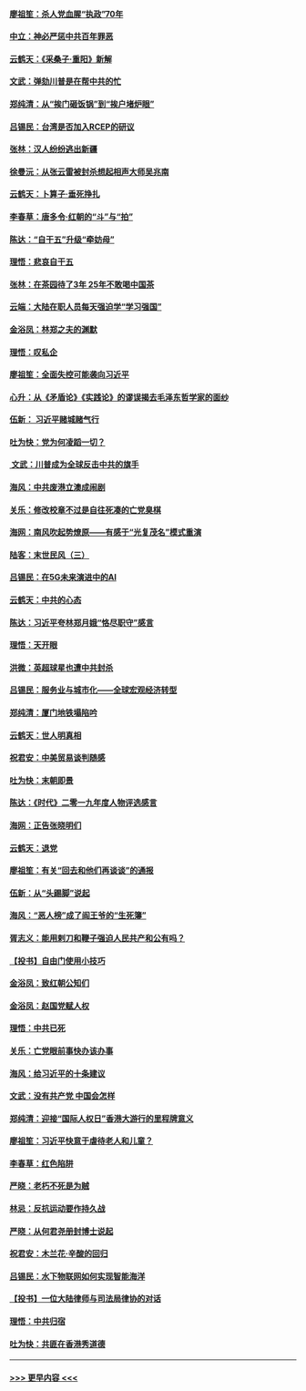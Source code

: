 #### [廖祖笙：杀人党血腥“执政”70年](../pages/nsc993/n11745144.md?t=12260344) 
#### [中立：神必严惩中共百年罪恶](../pages/nsc993/n11744970.md?t=12260344) 
#### [云鹤天：《采桑子‧重阳》新解](../pages/nsc993/n11744948.md?t=12260344) 
#### [文武：弹劾川普是在帮中共的忙](../pages/nsc993/n11744758.md?t=12260344) 
#### [郑纯清：从“挨门砸饭锅”到“挨户堵炉眼”](../pages/nsc993/n11744745.md?t=12260344) 
#### [吕锡民：台湾是否加入RCEP的研议](../pages/nsc993/n11744701.md?t=12260344) 
#### [张林：汉人纷纷逃出新疆](../pages/nsc993/n11743530.md?t=12260344) 
#### [徐曼沅：从张云雷被封杀想起相声大师吴兆南](../pages/nsc993/n11741816.md?t=12260344) 
#### [云鹤天：卜算子‧垂死挣扎](../pages/nsc993/n11739956.md?t=12260344) 
#### [李春草：唐多令‧红朝的“斗”与“拍”](../pages/nsc993/n11739830.md?t=12260344) 
#### [陈达：“自干五”升级“牵妨母”](../pages/nsc993/n11739724.md?t=12260344) 
#### [理悟：悲哀自干五](../pages/nsc993/n11739547.md?t=12260344) 
#### [张林：在茶园待了3年 25年不敢喝中国茶](../pages/nsc993/n11739240.md?t=12260344) 
#### [云端：大陆在职人员每天强迫学“学习强国”](../pages/nsc993/n11738735.md?t=12260344) 
#### [金浴凤：林郑之夫的渊默](../pages/nsc993/n11737735.md?t=12260344) 
#### [理悟：叹私企](../pages/nsc993/n11737715.md?t=12260344) 
#### [廖祖笙：全面失控可能袭向习近平](../pages/nsc993/n11737704.md?t=12260344) 
#### [心升：从《矛盾论》《实践论》的谬误揭去毛泽东哲学家的面纱](../pages/nsc993/n11736962.md?t=12260344) 
#### [伍新： 习近平赌城赌气行](../pages/nsc993/n11736929.md?t=12260344) 
#### [吐为快：党为何凌蹈一切？](../pages/nsc993/n11736915.md?t=12260344) 
#### [ 文武：川普成为全球反击中共的旗手](../pages/nsc993/n11736882.md?t=12260344) 
#### [海风：中共废港立澳成闹剧](../pages/nsc993/n11735857.md?t=12260344) 
#### [关乐：修改校章不过是自往死凑的亡党臭棋](../pages/nsc993/n11735097.md?t=12260344) 
#### [海网：南风吹起势燎原——有感于“光复茂名”模式重演](../pages/nsc993/n11732308.md?t=12260344) 
#### [陆客：末世民风（三）](../pages/nsc993/n11732211.md?t=12260344) 
#### [吕锡民：在5G未来演进中的AI](../pages/nsc993/n11730010.md?t=12260344) 
#### [云鹤天：中共的心态](../pages/nsc993/n11729906.md?t=12260344) 
#### [陈达：习近平夸林郑月娥“恪尽职守”感言](../pages/nsc993/n11729881.md?t=12260344) 
#### [理悟：天开眼](../pages/nsc993/n11729699.md?t=12260344) 
#### [洪微：英超球星也遭中共封杀](../pages/nsc993/n11727243.md?t=12260344) 
#### [吕锡民：服务业与城市化——全球宏观经济转型](../pages/nsc993/n11725845.md?t=12260344) 
#### [郑纯清：厦门地铁塌陷吟](../pages/nsc993/n11725813.md?t=12260344) 
#### [云鹤天：世人明真相](../pages/nsc993/n11725621.md?t=12260344) 
#### [祝君安：中美贸易谈判随感](../pages/nsc993/n11725609.md?t=12260344) 
#### [吐为快：末朝即景](../pages/nsc993/n11723365.md?t=12260344) 
#### [陈达：《时代》二零一九年度人物评选感言](../pages/nsc993/n11723337.md?t=12260344) 
#### [海网：正告张晓明们](../pages/nsc993/n11723228.md?t=12260344) 
#### [云鹤天：退党](../pages/nsc993/n11723056.md?t=12260344) 
#### [廖祖笙：有关“回去和他们再谈谈”的通报](../pages/nsc993/n11722442.md?t=12260344) 
#### [伍新：从“头踢脚”说起](../pages/nsc993/n11722429.md?t=12260344) 
#### [海风：“恶人榜”成了阎王爷的“生死簿”](../pages/nsc993/n11722272.md?t=12260344) 
#### [胥志义：能用剌刀和鞭子强迫人民共产和公有吗？](../pages/nsc993/n11720569.md?t=12260344) 
#### [【投书】自由门使用小技巧](../pages/nsc993/n11720180.md?t=12260344) 
#### [金浴凤：致红朝公知们](../pages/nsc993/n11720563.md?t=12260344) 
#### [金浴凤：赵国党赋人权](../pages/nsc993/n11720533.md?t=12260344) 
#### [理悟：中共已死](../pages/nsc993/n11720233.md?t=12260344) 
#### [关乐：亡党眼前事快办该办事](../pages/nsc993/n11719160.md?t=12260344) 
#### [海风：给习近平的十条建议](../pages/nsc993/n11717616.md?t=12260344) 
#### [文武：没有共产党 中国会怎样](../pages/nsc993/n11717584.md?t=12260344) 
#### [郑纯清：迎接“国际人权日”香港大游行的里程牌意义](../pages/nsc993/n11717417.md?t=12260344) 
#### [廖祖笙：习近平快意于虐待老人和儿童？](../pages/nsc993/n11715313.md?t=12260344) 
#### [李春草：红色陷阱](../pages/nsc993/n11715029.md?t=12260344) 
#### [严晓：老朽不死是为贼](../pages/nsc993/n11712910.md?t=12260344) 
#### [林忌：反抗运动要作持久战](../pages/nsc993/n11712623.md?t=12260344) 
#### [严晓：从何君尧册封博士说起](../pages/nsc993/n11712465.md?t=12260344) 
#### [祝君安：木兰花·辛酸的回归](../pages/nsc993/n11712381.md?t=12260344) 
#### [吕锡民：水下物联网如何实现智能海洋](../pages/nsc993/n11711158.md?t=12260344) 
#### [【投书】一位大陆律师与司法局律协的对话](../pages/nsc993/n11709675.md?t=12260344) 
#### [理悟：中共归宿](../pages/nsc993/n11710059.md?t=12260344) 
#### [吐为快：共匪在香港秀道德](../pages/nsc993/n11709979.md?t=12260344) 

----
#### [ >>> 更早内容 <<< ](../indexes/nsc993-earlier.md)
